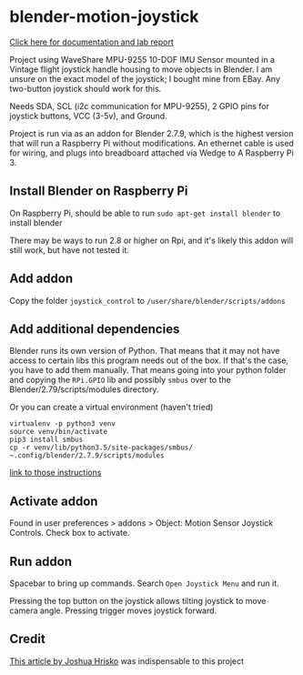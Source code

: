 # blender-motion-joystick

[Click here for documentation and lab report](https://www.quaffingcode.com/blender-motion-joystick/)

Project using WaveShare MPU-9255 10-DOF IMU Sensor mounted in a Vintage flight joystick handle housing to move objects in Blender. I am unsure on the exact model of the joystick; I bought mine from EBay. Any two-button joystick should work for this.  

Needs SDA, SCL (i2c communication for MPU-9255), 2 GPIO pins for joystick buttons, VCC (3-5v), and Ground.

Project is run via as an addon for Blender 2.7.9, which is the highest version that will run a Raspberry Pi without modifications. An ethernet cable is used for wiring, and plugs into breadboard attached via Wedge to A Raspberry Pi 3.

## Install Blender on Raspberry Pi 

On Raspberry Pi, should be able to run `sudo apt-get install blender` to install blender 

There may be ways to run 2.8 or higher on Rpi, and it's likely this addon will still work, but have not tested it.

## Add addon 

Copy the folder `joystick_control` to `/user/share/blender/scripts/addons`

## Add additional dependencies

Blender runs its own version of Python. That means that it may not have access to certain libs this program needs out of the box. If that's the case, you have to add them manually. That means going into your python folder and copying the `RPi.GPIO` lib and possibly `smbus` over to the Blender/2.79/scripts/modules directory.

Or you can create a virtual environment (haven't tried)
```
virtualenv -p python3 venv
source venv/bin/activate
pip3 install smbus
cp -r venv/lib/python3.5/site-packages/smbus/ ~.config/blender/2.7.9/scripts/modules
```
[link to those instructions](http://lacuisine.tech/blog/2017/10/19/how-to-install-python-libs-in-blender-part-1/)


## Activate addon

Found in user preferences > addons > Object: Motion Sensor Joystick Controls. Check box to activate. 

## Run addon 

Spacebar to bring up commands. Search `Open Joystick Menu` and run it.

Pressing the top button on the joystick allows tilting joystick to move camera angle. Pressing trigger moves joystick forward. 

## Credit

[This article by Joshua Hrisko](https://makersportal.com/blog/2019/11/11/raspberry-pi-python-accelerometer-gyroscope-magnetometer) was indispensable to this project
